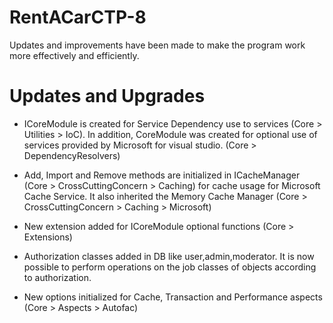 # RentACarCTP-8
<p>Updates and improvements have been made to make the program work more effectively and efficiently.</p>

<h1>Updates and Upgrades</h1>
<ul>
<li><p>ICoreModule is created for Service Dependency use to services (Core > Utilities > IoC). In addition, CoreModule was created for optional use of services provided by Microsoft for visual studio. (Core > DependencyResolvers) </p></li>
<li><p>Add, Import and Remove methods are initialized in ICacheManager (Core > CrossCuttingConcern > Caching) for cache usage for Microsoft Cache Service. It also inherited the Memory Cache Manager (Core > CrossCuttingConcern > Caching > Microsoft) </p></li>
<li><p>New extension added for ICoreModule optional functions (Core > Extensions)</p></li>
<li><p>Authorization classes added in DB like user,admin,moderator. It is now possible to perform operations on the job classes of objects according to authorization.</p></li>
<li><p>New options initialized for Cache, Transaction and Performance aspects (Core > Aspects > Autofac)</p></li>
</ul>
 
 
